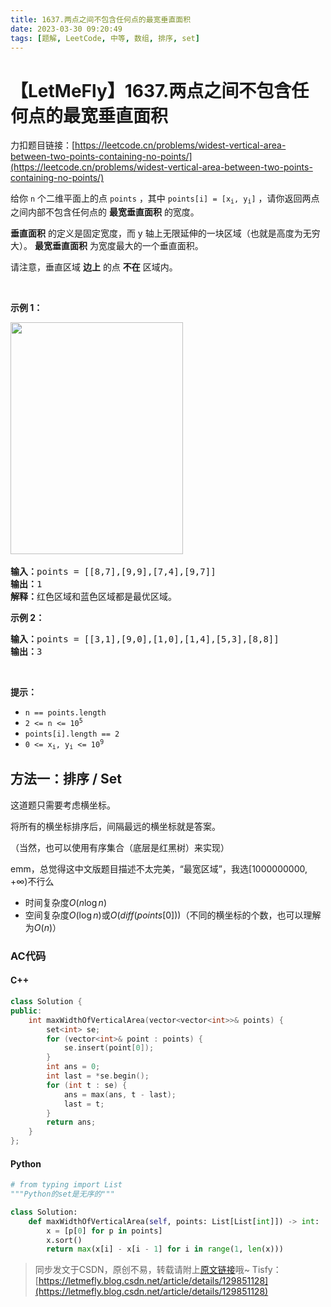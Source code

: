 ```yaml
---
title: 1637.两点之间不包含任何点的最宽垂直面积
date: 2023-03-30 09:20:49
tags: [题解, LeetCode, 中等, 数组, 排序, set]
---
```


# 【LetMeFly】1637.两点之间不包含任何点的最宽垂直面积

力扣题目链接：[https://leetcode.cn/problems/widest-vertical-area-between-two-points-containing-no-points/](https://leetcode.cn/problems/widest-vertical-area-between-two-points-containing-no-points/)

<p>给你 <code>n</code> 个二维平面上的点 <code>points</code> ，其中 <code>points[i] = [x<sub>i</sub>, y<sub>i</sub>]</code> ，请你返回两点之间内部不包含任何点的 <strong>最宽垂直面积</strong> 的宽度。</p>

<p><strong>垂直面积</strong> 的定义是固定宽度，而 y 轴上无限延伸的一块区域（也就是高度为无穷大）。 <strong>最宽垂直面积</strong> 为宽度最大的一个垂直面积。</p>

<p>请注意，垂直区域 <strong>边上</strong> 的点 <strong>不在</strong> 区域内。</p>

<p> </p>

<p><strong>示例 1：</strong></p>
<img alt="" src="https://assets.leetcode-cn.com/aliyun-lc-upload/uploads/2020/10/31/points3.png" style="width: 276px; height: 371px;" />​
<pre>
<b>输入：</b>points = [[8,7],[9,9],[7,4],[9,7]]
<b>输出：</b>1
<b>解释：</b>红色区域和蓝色区域都是最优区域。
</pre>

<p><strong>示例 2：</strong></p>

<pre>
<b>输入：</b>points = [[3,1],[9,0],[1,0],[1,4],[5,3],[8,8]]
<b>输出：</b>3
</pre>

<p> </p>

<p><strong>提示：</strong></p>

<ul>
	<li><code>n == points.length</code></li>
	<li><code>2 <= n <= 10<sup>5</sup></code></li>
	<li><code>points[i].length == 2</code></li>
	<li><code>0 <= x<sub>i</sub>, y<sub>i</sub> <= 10<sup>9</sup></code></li>
</ul>


    
## 方法一：排序 / Set

这道题只需要考虑横坐标。

将所有的横坐标排序后，间隔最远的横坐标就是答案。

（当然，也可以使用有序集合（底层是红黑树）来实现）

emm，总觉得这中文版题目描述不太完美，“最宽区域”，我选$[1000000000, +\infty)$不行么

+ 时间复杂度$O(n\log n)$
+ 空间复杂度$O(\log n)$或$O(diff(points[0]))$（不同的横坐标的个数，也可以理解为$O(n)$）

### AC代码

#### C++

```cpp
class Solution {
public:
    int maxWidthOfVerticalArea(vector<vector<int>>& points) {
        set<int> se;
        for (vector<int>& point : points) {
            se.insert(point[0]);
        }
        int ans = 0;
        int last = *se.begin();
        for (int t : se) {
            ans = max(ans, t - last);
            last = t;
        }
        return ans;
    }
};
```

#### Python

```python
# from typing import List
"""Python的set是无序的"""

class Solution:
    def maxWidthOfVerticalArea(self, points: List[List[int]]) -> int:
        x = [p[0] for p in points]
        x.sort()
        return max(x[i] - x[i - 1] for i in range(1, len(x)))
```

> 同步发文于CSDN，原创不易，转载请附上[原文链接](https://blog.letmefly.xyz/2023/03/30/LeetCode%201637.%E4%B8%A4%E7%82%B9%E4%B9%8B%E9%97%B4%E4%B8%8D%E5%8C%85%E5%90%AB%E4%BB%BB%E4%BD%95%E7%82%B9%E7%9A%84%E6%9C%80%E5%AE%BD%E5%9E%82%E7%9B%B4%E5%8C%BA%E5%9F%9F/)哦~
> Tisfy：[https://letmefly.blog.csdn.net/article/details/129851128](https://letmefly.blog.csdn.net/article/details/129851128)
